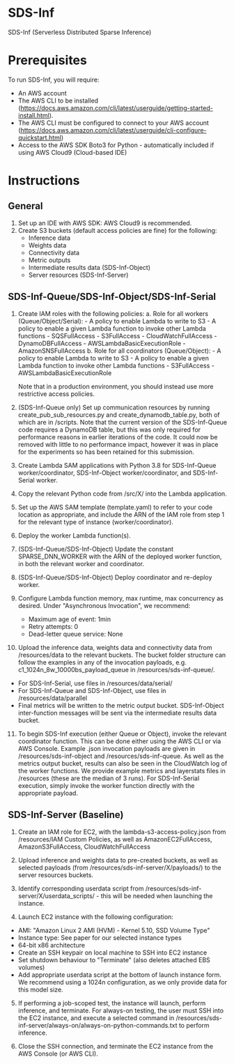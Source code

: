 # SDS-Inf
SDS-Inf (Serverless Distributed Sparse Inference) 

# Prerequisites
To run SDS-Inf, you will require:
- An AWS account
- The AWS CLI to be installed (https://docs.aws.amazon.com/cli/latest/userguide/getting-started-install.html). 
- The AWS CLI must be configured to connect to your AWS account (https://docs.aws.amazon.com/cli/latest/userguide/cli-configure-quickstart.html)
- Access to the AWS SDK Boto3 for Python - automatically included if using AWS Cloud9 (Cloud-based IDE)

# Instructions

## General

1. Set up an IDE with AWS SDK: AWS Cloud9 is recommended.
2. Create S3 buckets (default access policies are fine) for the following:
    - Inference data
    - Weights data
    - Connectivity data
    - Metric outputs
    - Intermediate results data (SDS-Inf-Object)
    - Server resources (SDS-Inf-Server)

## SDS-Inf-Queue/SDS-Inf-Object/SDS-Inf-Serial
1. Create IAM roles with the following policies:
    a. Role for all workers (Queue/Object/Serial):
        - A policy to enable Lambda to write to S3
        - A policy to enable a given Lambda function to invoke other Lambda functions
        - SQSFullAccess
        - S3FullAccess
        - CloudWatchFullAccess
        - DynamoDBFullAccess
        - AWSLambdaBasicExecutionRole
        - AmazonSNSFullAccess
    b. Role for all coordinators (Queue/Object):
        - A policy to enable Lambda to write to S3
        - A policy to enable a given Lambda function to invoke other Lambda functions
        - S3FullAccess
        - AWSLambdaBasicExecutionRole

    Note that in a production environment, you should instead use more restrictive access policies.

2. (SDS-Inf-Queue only) Set up communication resources by running create_pub_sub_resources.py and create_dynamodb_table.py, both of which are in /scripts. Note that the current version of the SDS-Inf-Queue code requires a DynamoDB table, but this was only required for performance reasons in earlier iterations of the code. It could now be removed with little to no performance impact, however it was in place for the experiments so has been retained for this submission.

3. Create Lambda SAM applications with Python 3.8 for SDS-Inf-Queue worker/coordinator, SDS-Inf-Object worker/coordinator, and SDS-Inf-Serial worker.

4. Copy the relevant Python code from /src/X/ into the Lambda application.

5. Set up the AWS SAM template (template.yaml) to refer to your code location as appropriate, and include the ARN of the IAM role from step 1 for the relevant type of instance (worker/coordinator). 

6. Deploy the worker Lambda function(s). 

7. (SDS-Inf-Queue/SDS-Inf-Object) Update the constant SPARSE_DNN_WORKER with the ARN of the deployed worker function, in both the relevant worker and coordinator. 

8. (SDS-Inf-Queue/SDS-Inf-Object) Deploy coordinator and re-deploy worker.

9. Configure Lambda function memory, max runtime, max concurrency as desired. Under "Asynchronous Invocation", we recommend:

    - Maximum age of event: 1min
    - Retry attempts: 0
    - Dead-letter queue service: None

10. Upload the inference data, weights data and connectivity data from /resources/data to the relevant buckets. The bucket folder structure can follow the examples in any of the invocation payloads, e.g. c1_1024n_8w_10000bs_payload_queue in /resources/sds-inf-queue/.
- For SDS-Inf-Serial, use files in /resources/data/serial/
- For SDS-Inf-Queue and SDS-Inf-Object, use files in /resources/data/parallel
- Final metrics will be written to the metric output bucket. SDS-Inf-Object inter-function messages will be sent via the intermediate results data bucket. 

11. To begin SDS-Inf execution (either Queue or Object), invoke the relevant coordinator function. This can be done either using the AWS CLI or via AWS Console. Example .json invocation payloads are given in /resources/sds-inf-object and /resources/sds-inf-queue. As well as the metrics output bucket, results can also be seen in the CloudWatch log of the worker functions. We provide example metrics and layerstats files in /resources (these are the median of 3 runs). For SDS-Inf-Serial execution, simply invoke the worker function directly with the appropriate payload.

## SDS-Inf-Server (Baseline)
1. Create an IAM role for EC2, with the lambda-s3-access-policy.json from /resources/IAM Custom Policies, as well as AmazonEC2FullAccess, AmazonS3FullAccess, CloudWatchFullAccess

2. Upload inference and weights data to pre-created buckets, as well as selected payloads (from /resources/sds-inf-server/X/payloads/) to the server resources buckets.

3. Identify corresponding userdata script from /resources/sds-inf-server/X/userdata_scripts/ - this will be needed when launching the instance.

4. Launch EC2 instance with the following configuration:
- AMI: "Amazon Linux 2 AMI (HVM) - Kernel 5.10, SSD Volume Type"
- Instance type: See paper for our selected instance types
- 64-bit x86 architecture
- Create an SSH keypair on local machine to SSH into EC2 instance
- Set shutdown behaviour to "Terminate" (also deletes attached EBS volumes)
- Add appropriate userdata script at the bottom of launch instance form. We recommend using a 1024n configuration, as we only provide data for this model size.

5. If performing a job-scoped test, the instance will launch, perform inference, and terminate. For always-on testing, the user must SSH into the EC2 instance, and execute a selected command in /resources/sds-inf-server/always-on/always-on-python-commands.txt to perform inference.

6. Close the SSH connection, and terminate the EC2 instance from the AWS Console (or AWS CLI).



